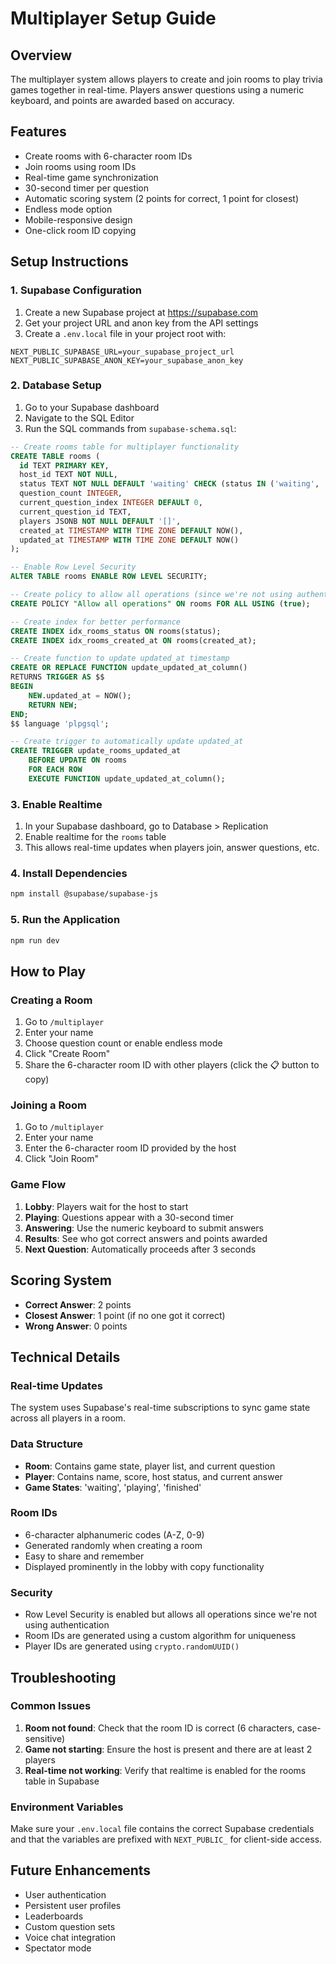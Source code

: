 # Multiplayer Setup Guide

## Overview
The multiplayer system allows players to create and join rooms to play trivia games together in real-time. Players answer questions using a numeric keyboard, and points are awarded based on accuracy.

## Features
- Create rooms with 6-character room IDs
- Join rooms using room IDs
- Real-time game synchronization
- 30-second timer per question
- Automatic scoring system (2 points for correct, 1 point for closest)
- Endless mode option
- Mobile-responsive design
- One-click room ID copying

## Setup Instructions

### 1. Supabase Configuration

1. Create a new Supabase project at https://supabase.com
2. Get your project URL and anon key from the API settings
3. Create a `.env.local` file in your project root with:

```env
NEXT_PUBLIC_SUPABASE_URL=your_supabase_project_url
NEXT_PUBLIC_SUPABASE_ANON_KEY=your_supabase_anon_key
```

### 2. Database Setup

1. Go to your Supabase dashboard
2. Navigate to the SQL Editor
3. Run the SQL commands from `supabase-schema.sql`:

```sql
-- Create rooms table for multiplayer functionality
CREATE TABLE rooms (
  id TEXT PRIMARY KEY,
  host_id TEXT NOT NULL,
  status TEXT NOT NULL DEFAULT 'waiting' CHECK (status IN ('waiting', 'playing', 'finished')),
  question_count INTEGER,
  current_question_index INTEGER DEFAULT 0,
  current_question_id TEXT,
  players JSONB NOT NULL DEFAULT '[]',
  created_at TIMESTAMP WITH TIME ZONE DEFAULT NOW(),
  updated_at TIMESTAMP WITH TIME ZONE DEFAULT NOW()
);

-- Enable Row Level Security
ALTER TABLE rooms ENABLE ROW LEVEL SECURITY;

-- Create policy to allow all operations (since we're not using authentication)
CREATE POLICY "Allow all operations" ON rooms FOR ALL USING (true);

-- Create index for better performance
CREATE INDEX idx_rooms_status ON rooms(status);
CREATE INDEX idx_rooms_created_at ON rooms(created_at);

-- Create function to update updated_at timestamp
CREATE OR REPLACE FUNCTION update_updated_at_column()
RETURNS TRIGGER AS $$
BEGIN
    NEW.updated_at = NOW();
    RETURN NEW;
END;
$$ language 'plpgsql';

-- Create trigger to automatically update updated_at
CREATE TRIGGER update_rooms_updated_at 
    BEFORE UPDATE ON rooms 
    FOR EACH ROW 
    EXECUTE FUNCTION update_updated_at_column();
```

### 3. Enable Realtime

1. In your Supabase dashboard, go to Database > Replication
2. Enable realtime for the `rooms` table
3. This allows real-time updates when players join, answer questions, etc.

### 4. Install Dependencies

```bash
npm install @supabase/supabase-js
```

### 5. Run the Application

```bash
npm run dev
```

## How to Play

### Creating a Room
1. Go to `/multiplayer`
2. Enter your name
3. Choose question count or enable endless mode
4. Click "Create Room"
5. Share the 6-character room ID with other players (click the 📋 button to copy)

### Joining a Room
1. Go to `/multiplayer`
2. Enter your name
3. Enter the 6-character room ID provided by the host
4. Click "Join Room"

### Game Flow
1. **Lobby**: Players wait for the host to start
2. **Playing**: Questions appear with a 30-second timer
3. **Answering**: Use the numeric keyboard to submit answers
4. **Results**: See who got correct answers and points awarded
5. **Next Question**: Automatically proceeds after 3 seconds

## Scoring System
- **Correct Answer**: 2 points
- **Closest Answer**: 1 point (if no one got it correct)
- **Wrong Answer**: 0 points

## Technical Details

### Real-time Updates
The system uses Supabase's real-time subscriptions to sync game state across all players in a room.

### Data Structure
- **Room**: Contains game state, player list, and current question
- **Player**: Contains name, score, host status, and current answer
- **Game States**: 'waiting', 'playing', 'finished'

### Room IDs
- 6-character alphanumeric codes (A-Z, 0-9)
- Generated randomly when creating a room
- Easy to share and remember
- Displayed prominently in the lobby with copy functionality

### Security
- Row Level Security is enabled but allows all operations since we're not using authentication
- Room IDs are generated using a custom algorithm for uniqueness
- Player IDs are generated using `crypto.randomUUID()`

## Troubleshooting

### Common Issues
1. **Room not found**: Check that the room ID is correct (6 characters, case-sensitive)
2. **Game not starting**: Ensure the host is present and there are at least 2 players
3. **Real-time not working**: Verify that realtime is enabled for the rooms table in Supabase

### Environment Variables
Make sure your `.env.local` file contains the correct Supabase credentials and that the variables are prefixed with `NEXT_PUBLIC_` for client-side access.

## Future Enhancements
- User authentication
- Persistent user profiles
- Leaderboards
- Custom question sets
- Voice chat integration
- Spectator mode 
